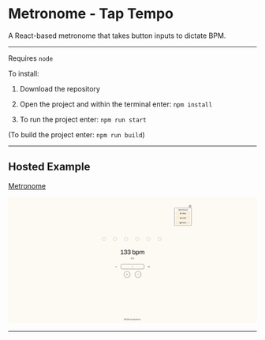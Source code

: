 # Metronome - Tap Tempo

A React-based metronome that takes button inputs to dictate BPM.


___

Requires `node`

To install:

1. Download the repository

2. Open the project and within the terminal enter: `npm install`

3. To run the project enter: `npm run start`

(To build the project enter: `npm run build`)

___

## Hosted Example

[Metronome](https://jakezion.github.io/metronome/)


![Metronome](https://github.com/jakezion/metronome/blob/main/public//image.png?raw=true)


---
